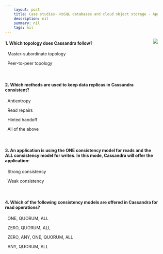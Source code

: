 ```yaml
---
    layout: post
    title: Case studies- NoSQL databases and cloud object storage - Apache Cassandra
    description: nil
    summary: nil
    tags: nil
---
```



 <a target="_blank" href="https://docs.microsoft.com/en-us/learn/modules/cmu-case-study-nosql-databases/3-apache-cassandra/"><i class="fas fa-external-link-alt"></i> </a>
 <img align="right" src="https://docs.microsoft.com/en-us/learn/achievements/cmu-cloud-developer/case-studies-nosql-databases.svg">
####  1. Which topology does Cassandra follow?


<i class='far fa-square'></i> &nbsp;&nbsp;Master-subordinate topology

<i class='fas fa-check-square' style='color: Dodgerblue;'></i> &nbsp;&nbsp;Peer-to-peer topology
<br />
<br />
<br />

####  2. Which methods are used to keep data replicas in Cassandra consistent?


<i class='far fa-square'></i> &nbsp;&nbsp;Antientropy

<i class='far fa-square'></i> &nbsp;&nbsp;Read repairs

<i class='far fa-square'></i> &nbsp;&nbsp;Hinted handoff

<i class='fas fa-check-square' style='color: Dodgerblue;'></i> &nbsp;&nbsp;All of the above
<br />
<br />
<br />

####  3. An application is using the ONE consistency model for reads and the ALL consistency model for writes. In this mode, Cassandra will offer the application:


<i class='fas fa-check-square' style='color: Dodgerblue;'></i> &nbsp;&nbsp;Strong consistency

<i class='far fa-square'></i> &nbsp;&nbsp;Weak consistency
<br />
<br />
<br />

####  4. Which of the following consistency models are offered in Cassandra for read operations?


<i class='fas fa-check-square' style='color: Dodgerblue;'></i> &nbsp;&nbsp;ONE, QUORUM, ALL

<i class='far fa-square'></i> &nbsp;&nbsp;ZERO, QUORUM, ALL

<i class='far fa-square'></i> &nbsp;&nbsp;ZERO, ANY, ONE, QUORUM, ALL

<i class='far fa-square'></i> &nbsp;&nbsp;ANY, QUORUM, ALL
<br />
<br />
<br />
